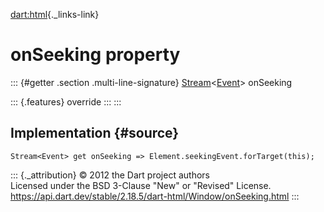 [dart:html](../../dart-html/dart-html-library){._links-link}

onSeeking property
==================

::: {#getter .section .multi-line-signature}
[Stream](../../dart-async/stream-class)\<[Event](../event-class)\>
onSeeking

::: {.features}
override
:::
:::

Implementation {#source}
--------------

``` {.language-dart data-language="dart"}
Stream<Event> get onSeeking => Element.seekingEvent.forTarget(this);
```

::: {._attribution}
© 2012 the Dart project authors\
Licensed under the BSD 3-Clause \"New\" or \"Revised\" License.\
<https://api.dart.dev/stable/2.18.5/dart-html/Window/onSeeking.html>
:::
